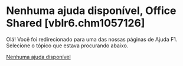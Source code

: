 
# Nenhuma ajuda disponível, Office Shared [vblr6.chm1057126]

Olá! Você foi redirecionado para uma das nossas páginas de Ajuda F1. Selecione o tópico que estava procurando abaixo.

[Nenhuma ajuda disponível](http://msdn.microsoft.com/library/cb82e56c-878b-e1c5-afe8-db1f78a1e32b%28Office.15%29.aspx)
